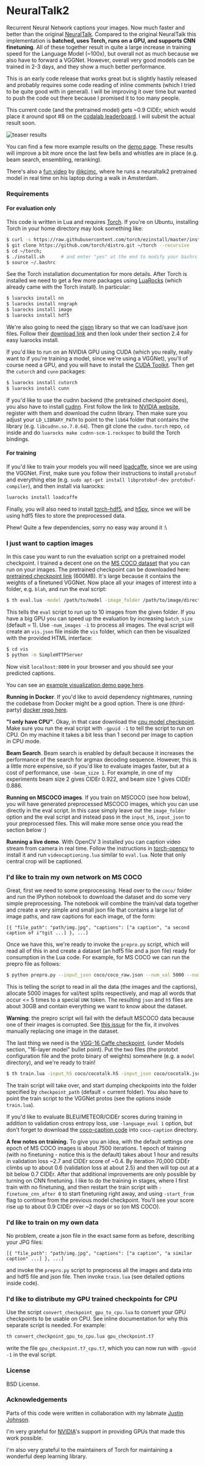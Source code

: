 
# NeuralTalk2

Recurrent Neural Network captions your images. Now much faster and better than the original [NeuralTalk](https://github.com/karpathy/neuraltalk). Compared to the original NeuralTalk this implementation is **batched, uses Torch, runs on a GPU, and supports CNN finetuning**. All of these together result in quite a large increase in training speed for the Language Model (~100x), but overall not as much because we also have to forward a VGGNet. However, overall very good models can be trained in 2-3 days, and they show a much better performance.

This is an early code release that works great but is slightly hastily released and probably requires some code reading of inline comments (which I tried to be quite good with in general). I will be improving it over time but wanted to push the code out there because I promised it to too many people.

This current code (and the pretrained model) gets ~0.9 CIDEr, which would place it around spot #8 on the [codalab leaderboard](https://competitions.codalab.org/competitions/3221#results). I will submit the actual result soon.

![teaser results](https://raw.github.com/karpathy/neuraltalk2/master/vis/teaser.jpeg)

You can find a few more example results on the [demo page](http://cs.stanford.edu/people/karpathy/neuraltalk2/demo.html). These results will improve a bit more once the last few bells and whistles are in place (e.g. beam search, ensembling, reranking).

There's also a [fun video](https://vimeo.com/146492001) by [@kcimc](https://twitter.com/kcimc), where he runs a neuraltalk2 pretrained model in real time on his laptop during a walk in Amsterdam.

### Requirements


#### For evaluation only

This code is written in Lua and requires [Torch](http://torch.ch/). If you're on Ubuntu, installing Torch in your home directory may look something like: 

```bash
$ curl -s https://raw.githubusercontent.com/torch/ezinstall/master/install-deps | bash
$ git clone https://github.com/torch/distro.git ~/torch --recursive
$ cd ~/torch; 
$ ./install.sh      # and enter "yes" at the end to modify your bashrc
$ source ~/.bashrc
```

See the Torch installation documentation for more details. After Torch is installed we need to get a few more packages using [LuaRocks](https://luarocks.org/) (which already came with the Torch install). In particular:

```bash
$ luarocks install nn
$ luarocks install nngraph 
$ luarocks install image 
$ luarocks install hdf5
```

We're also going to need the [cjson](http://www.kyne.com.au/~mark/software/lua-cjson-manual.html) library so that we can load/save json files. Follow their [download link](http://www.kyne.com.au/~mark/software/lua-cjson.php) and then look under their section 2.4 for easy luarocks install.

If you'd like to run on an NVIDIA GPU using CUDA (which you really, really want to if you're training a model, since we're using a VGGNet), you'll of course need a GPU, and you will have to install the [CUDA Toolkit](https://developer.nvidia.com/cuda-toolkit). Then get the `cutorch` and `cunn` packages:

```bash
$ luarocks install cutorch
$ luarocks install cunn
```

If you'd like to use the cudnn backend (the pretrained checkpoint does), you also have to install [cudnn](https://github.com/soumith/cudnn.torch). First follow the link to [NVIDIA website](https://developer.nvidia.com/cuDNN), register with them and download the cudnn library. Then make sure you adjust your `LD_LIBRARY_PATH` to point to the `lib64` folder that contains the library (e.g. `libcudnn.so.7.0.64`). Then git clone the `cudnn.torch` repo, `cd` inside and do `luarocks make cudnn-scm-1.rockspec` to build the Torch bindings.

#### For training

If you'd like to train your models you will need [loadcaffe](https://github.com/szagoruyko/loadcaffe), since we are using the VGGNet. First, make sure you follow their instructions to install `protobuf` and everything else (e.g. `sudo apt-get install libprotobuf-dev protobuf-compiler`), and then install via luarocks:

```bash
luarocks install loadcaffe
```

Finally, you will also need to install [torch-hdf5](https://github.com/deepmind/torch-hdf5), and [h5py](http://www.h5py.org/), since we will be using hdf5 files to store the preprocessed data.

Phew! Quite a few dependencies, sorry no easy way around it :\

### I just want to caption images

In this case you want to run the evaluation script on a pretrained model checkpoint. 
I trained a decent one on the [MS COCO dataset](http://mscoco.org/) that you can run on your images.
The pretrained checkpoint can be downloaded here: [pretrained checkpoint link](http://cs.stanford.edu/people/karpathy/neuraltalk2/checkpoint_v1.zip) (600MB). It's large because it contains the weights of a finetuned VGGNet. Now place all your images of interest into a folder, e.g. `blah`, and run
the eval script:

```bash
$ th eval.lua -model /path/to/model -image_folder /path/to/image/directory -num_images 10 
```

This tells the `eval` script to run up to 10 images from the given folder. If you have a big GPU you can speed up the evaluation by increasing `batch_size` (default = 1). Use `-num_images -1` to process all images. The eval script will create an `vis.json` file inside the `vis` folder, which can then be visualized with the provided HTML interface:

```bash
$ cd vis
$ python -m SimpleHTTPServer
```

Now visit `localhost:8000` in your browser and you should see your predicted captions.

You can see an [example visualization demo page here](http://cs.stanford.edu/people/karpathy/neuraltalk2/demo.html).

**Running in Docker**. If you'd like to avoid dependency nightmares, running the codebase from Docker might be a good option. There is one (third-party) [docker repo here](https://github.com/beeva-enriqueotero/docker-neuraltalk2).

**"I only have CPU"**. Okay, in that case download the [cpu model checkpoint](http://cs.stanford.edu/people/karpathy/neuraltalk2/checkpoint_v1_cpu.zip). Make sure you run the eval script with `-gpuid -1` to tell the script to run on CPU. On my machine it takes a bit less than 1 second per image to caption in CPU mode.

**Beam Search**. Beam search is enabled by default because it increases the performance of the search for argmax decoding sequence. However, this is a little more expensive, so if you'd like to evaluate images faster, but at a cost of performance, use `-beam_size 1`. For example, in one of my experiments beam size 2 gives CIDEr 0.922, and beam size 1 gives CIDEr 0.886.

**Running on MSCOCO images**. If you train on MSCOCO (see how below), you will have generated preprocessed MSCOCO images, which you can use directly in the eval script. In this case simply leave out the `image_folder` option and the eval script and instead pass in the `input_h5`, `input_json` to your preprocessed files. This will make more sense once you read the section below :)

**Running a live demo**. With OpenCV 3 installed you can caption video stream from camera in real time. Follow the instructions in [torch-opencv](https://github.com/VisionLabs/torch-opencv/wiki/installation) to install it and run `videocaptioning.lua` similar to `eval.lua`. Note that only central crop will be captioned.

### I'd like to train my own network on MS COCO

Great, first we need to some preprocessing. Head over to the `coco/` folder and run the IPython notebook to download the dataset and do some very simple preprocessing. The notebook will combine the train/val data together and create a very simple and small json file that contains a large list of image paths, and raw captions for each image, of the form:

```
[{ "file_path": "path/img.jpg", "captions": ["a caption", "a second caption of i"tgit ...] }, ...]
```

Once we have this, we're ready to invoke the `prepro.py` script, which will read all of this in and create a dataset (an hdf5 file and a json file) ready for consumption in the Lua code. For example, for MS COCO we can run the prepro file as follows:

```bash
$ python prepro.py --input_json coco/coco_raw.json --num_val 5000 --num_test 5000 --images_root coco/images --word_count_threshold 5 --output_json coco/cocotalk.json --output_h5 coco/cocotalk.h5
```

This is telling the script to read in all the data (the images and the captions), allocate 5000 images for val/test splits respectively, and map all words that occur <= 5 times to a special `UNK` token. The resulting `json` and `h5` files are about 30GB and contain everything we want to know about the dataset.

**Warning**: the prepro script will fail with the default MSCOCO data because one of their images is corrupted. See [this issue](https://github.com/karpathy/neuraltalk2/issues/4) for the fix, it involves manually replacing one image in the dataset.

The last thing we need is the [VGG-16 Caffe checkpoint](http://www.robots.ox.ac.uk/~vgg/research/very_deep/), (under Models section, "16-layer model" bullet point). Put the two files (the prototxt configuration file and the proto binary of weights) somewhere (e.g. a `model` directory), and we're ready to train!

```bash
$ th train.lua -input_h5 coco/cocotalk.h5 -input_json coco/cocotalk.json
```

The train script will take over, and start dumping checkpoints into the folder specified by `checkpoint_path` (default = current folder). You also have to point the train script to the VGGNet protos (see the options inside `train.lua`).

If you'd like to evaluate BLEU/METEOR/CIDEr scores during training in addition to validation cross entropy loss, use `-language_eval 1` option, but don't forget to download the [coco-caption code](https://github.com/tylin/coco-caption) into `coco-caption` directory.

**A few notes on training.** To give you an idea, with the default settings one epoch of MS COCO images is about 7500 iterations. 1 epoch of training (with no finetuning - notice this is the default) takes about 1 hour and results in validation loss ~2.7 and CIDEr score of ~0.4. By iteration 70,000 CIDEr climbs up to about 0.6 (validation loss at about 2.5) and then will top out at a bit below 0.7 CIDEr. After that additional improvements are only possible by turning on CNN finetuning. I like to do the training in stages, where I first train with no finetuning, and then restart the train script with `-finetune_cnn_after 0` to start finetuning right away, and using `-start_from` flag to continue from the previous model checkpoint. You'll see your score rise up to about 0.9 CIDEr over ~2 days or so (on MS COCO).

### I'd like to train on my own data

No problem, create a json file in the exact same form as before, describing your JPG files:

```
[{ "file_path": "path/img.jpg", "captions": ["a caption", "a similar caption" ...] }, ...]
```

and invoke the `prepro.py` script to preprocess all the images and data into and hdf5 file and json file. Then invoke `train.lua` (see detailed options inside code).

### I'd like to distribute my GPU trained checkpoints for CPU

Use the script `convert_checkpoint_gpu_to_cpu.lua` to convert your GPU checkpoints to be usable on CPU. See inline documentation for why this separate script is needed. For example:

```bash
th convert_checkpoint_gpu_to_cpu.lua gpu_checkpoint.t7
```

write the file `gpu_checkpoint.t7_cpu.t7`, which you can now run with `-gpuid -1` in the eval script.

### License

BSD License.

### Acknowledgements

Parts of this code were written in collaboration with my labmate [Justin Johnson](http://cs.stanford.edu/people/jcjohns/). 

I'm very grateful for [NVIDIA](https://developer.nvidia.com/deep-learning)'s support in providing GPUs that made this work possible.

I'm also very grateful to the maintainers of Torch for maintaining a wonderful deep learning library.
